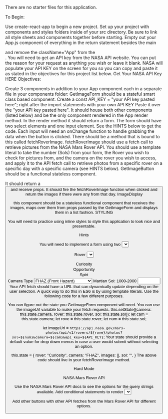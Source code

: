 There are no starter files for this application.

To Begin:  

Use create-react-app to begin a new project.
Set up your project with components and styles folders inside of your src directory.
Be sure to link all style sheets and components together before starting.
Empty out your App.js component of everything in the return statement besides the main <div className="App"> and remove the className="App" from the <div>.
You will need to get an API key from the NASA API website.
You can put the reason for your request as anything you wish or leave it blank.
NASA will populate your API KEY on the screen for you so you can copy and paste it as stated in the objectives for this project list below.
Get Your NASA API Key HERE
Objectives:  

Create 3 components in addition to your App component each in a separate file in your components folder:
GetImageForm should be a stateful smart class based component.
Create a const API_KEY = "your API key pasted here"; right after the import statements with your own API KEY Paste it over the "your API key pasted here".
It should house both other components (listed below) and be the only component rendered in the App render method.
In the render method it should return a form. The form should have two select elements and one input element. See the HINTS below to get the code.
Each input will need an onChange function to handle grabbing the data when the button is clicked.
There should be a method that is bound to this called fetchRoverImage.
fetchRoverImage should use a fetch call to retrieve pictures from the NASA Mars Rover API.
You should use a template literal to take the number (Sols) from your form, the Rover you wish to check for pictures from, and the camera on the rover you wish to access, and apply it to the API fetch call to retrieve photos from a specific rover on a specific day with a specific camera (see HINTS below).
GetImageButton should be a functional stateless component.

It should return a <button> and receive props. It should fire the fetchRoverImage function when clicked and return the images if there were any from that day.
ImageDisplay

this component should be a stateless functional component that receives the images, maps over them from props passed by the GetImageForm and displays them in a list fashion.
STYLING  

You will need to practice using inline styles to style this application to look nice and presentable.

Hints  

You will need to implement a form using two <select> inputs. Here is a sample for one. You will need to wire the state and onChange method to get it up and running for both.

<label htmlFor="rover">Rover</label>
<select onChange={this.handleRover} id="rover" value={this.state.value}>
  <option value="Curiosity">Curiosity</option>
  <option value="Opportunity">Opportunity</option>
  <option value="Spirit">Spirt</option>
</select>
<label htmlFor="camera">Camera Type</label>
<select onChange={this.handleCamera} id="rover" value={this.state.value}>
  <option value="fhaz">FHAZ (Front Hazard)</option>
  <option value="rhaz">RHAZ (Rear Hazard)</option>
  <option value="navcam">NAVCAM (Navigation Cam)</option>
</select>
<label htmlFor="sol">Martian Sol: 1000-2000</label>
<input type="number" onChange={this.handleSol} max="2000" min="1000" value={this.state.value}/>
Your API fetch should have a URL that can dynamically update depending on the user selection. A quick way to do this in ES6 is by using template literals. Use the following code for a few different purposes.

You can figure out the state you GetImageForm component will need.
You can use the imageUrl variable to make your fetch requests.
this.setState({camera: this.state.camera, rover: this.state.rover, sol: this.state.sol});
let cam = this.state.camera;
let rove = this.state.rover;
let num = this.state.sol;

let imageUrl = `https://api.nasa.gov/mars-photos/api/v1/rovers/${rove}/photos?sol=${num}&camera=${cam}&api_key=${API_KEY}`;
Your state should provide a default value for drop down menus in case a user would submit without selecting an option.

this.state = {
  rover: "Curiosity",
  camera: "FHAZ",
  images: [],
  sol: "",
}
The above code should live in your fetchRoverImage method.

Hard Mode  

NASA Mars Rover API

Use the NASA Mars Rover API docs to see the options for the query strings available. Add conditional statements to render <select> tags with the cameras available to the Rover that was chosen by the user.

Add other buttons with other API fetches from the Mars Rover API for different options.

